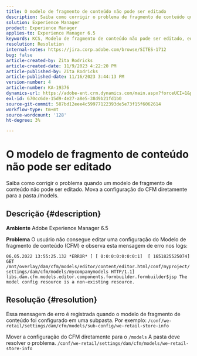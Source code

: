 ```yaml
---
title: O modelo de fragmento de conteúdo não pode ser editado
description: Saiba como corrigir o problema de fragmento de conteúdo quando não é possível editar o modelo de fragmento de conteúdo.
solution: Experience Manager
product: Experience Manager
applies-to: Experience Manager 6.5
keywords: KCS, Modelo de fragmento de conteúdo não pode ser editado, editar, solução de problemas, AEM 6.5, Adobe Experience Manager 6.5, CFM, Modelo de fragmento de conteúdo, configuração, mensagem de erro
resolution: Resolution
internal-notes: https://jira.corp.adobe.com/browse/SITES-1712
bug: false
article-created-by: Zita Rodricks
article-created-date: 11/9/2023 4:22:20 PM
article-published-by: Zita Rodricks
article-published-date: 11/16/2023 3:44:13 PM
version-number: 4
article-number: KA-19376
dynamics-url: https://adobe-ent.crm.dynamics.com/main.aspx?forceUCI=1&pagetype=entityrecord&etn=knowledgearticle&id=c6b3f824-1c7f-ee11-8179-6045bd006295
exl-id: 670cc6de-15d9-4e27-a8e5-38d9b21fd1b0
source-git-commit: 587bd12eee4c59977122393de5e73f15f6062614
workflow-type: tm+mt
source-wordcount: '128'
ht-degree: 3%

---
```


# O modelo de fragmento de conteúdo não pode ser editado


Saiba como corrigir o problema quando um modelo de fragmento de conteúdo não pode ser editado. Mova a configuração do CFM diretamente para a pasta /models.

## Descrição {#description}


<b>Ambiente</b>
Adobe Experience Manager 6.5

<b>Problema</b>
O usuário não consegue editar uma configuração do Modelo de fragmento de conteúdo (CFM) e observa esta mensagem de erro nos logs:

`06.05.2022 13:55:25.132 *ERROR* [ [ 0:0:0:0:0:0:0:1]  [ 1651825525074]  GET /mnt/overlay/dam/cfm/models/editor/content/editor.html/conf/myproject/settings/dam/cfm/models/mycompanymodels HTTP/1.1]  libs.dam.cfm.models.editor.components.formbuilder.formbuilder$jsp The model config resource is a non-existing resource.`


## Resolução {#resolution}


Essa mensagem de erro é registrada quando o modelo de fragmento de conteúdo foi configurado em uma subpasta.
Por exemplo: `/conf/we-retail/settings/dam/cfm/models/sub-config/we-retail-store-info`

Mover a configuração do CFM diretamente para o `/models` A pasta deve resolver o problema.
`/conf/we-retail/settings/dam/cfm/models/we-retail-store-info`
